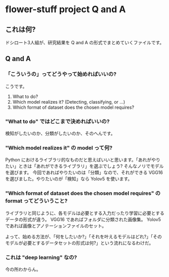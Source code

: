 flower-stuff project Q and A
===

## これは何?

ドシロート3人組が、研究結果を Q and A の形式でまとめていくファイルです。

## Q and A

### 「こういうの」ってどうやって始めればいいの?

こうです。

1. What to do?
1. Which model realizes it? (Detecting, classifying, or ...)
1. Which format of dataset does the chosen model requires?

### "What to do" ではどこまで決めればいいの?

検知がしたいのか、分類がしたいのか、そのへんです。

### "Which model realizes it" の model って何?

Python におけるライブラリ的なものだと思えばいいと思います。「あれがやりたい」ときは「あれができるライブラリ」を選ぶでしょう? そんなノリでモデルを選びます。
今回であればやりたいのは「分類」なので、それができる VGG16 を選びました。やりたいのが「検知」なら Yolov5 を使います。

### "Which format of dataset does the chosen model requires" の format ってどういうこと?

ライブラリと同じように、各モデルは必要とする入力だったり学習に必要とするデータの形式が違う。
VGG16 であればフォルダに分類された画像集。 Yolov5 であれば画像とアノテーションファイルのセット。

よって、始める方法が、「何をしたいか?」「それを叶えるモデルはどれ?」「そのモデルが必要とするデータセットの形式は何?」という流れになるわけだ。

### これは "deep learning" なの?

今の所わからん。
